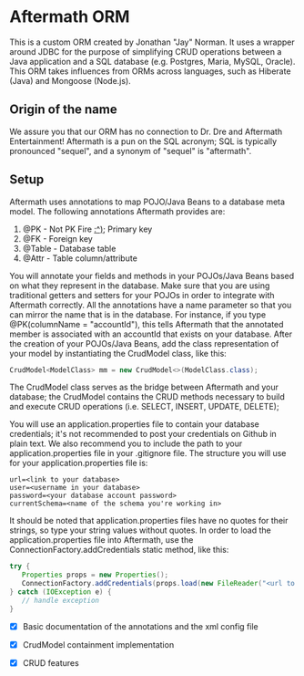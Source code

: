 # Aftermath ORM
This is a custom ORM created by Jonathan "Jay" Norman. It uses a wrapper around JDBC for the purpose of simplifying CRUD operations between a Java application and a SQL database (e.g. Postgres, Maria, MySQL, Oracle). This ORM takes influences from ORMs across languages, such as Hiberate (Java) and Mongoose (Node.js).
## Origin of the name
We assure you that our ORM has no connection to Dr. Dre and Aftermath Entertainment! Aftermath is a pun on the SQL acronym; SQL is typically pronounced "sequel", and a synonym of "sequel" is "aftermath".
## Setup
Aftermath uses annotations to map POJO/Java Beans to a database meta model. The following annotations Aftermath provides are:
1. @PK - Not PK Fire [:^)](https://www.youtube.com/watch?v=HglT7sTcuv8); Primary key
2. @FK - Foreign key
3. @Table - Database table
4. @Attr - Table column/attribute

You will annotate your fields and methods in your POJOs/Java Beans based on what they represent in the database. Make sure that you are using traditional getters and setters for your POJOs in order to integrate with Aftermath correctly. All the annotations have a name parameter so that you can mirror the name that is in the database. For instance, if you type @PK(columnName = "accountId"), this tells Aftermath that the annotated member is associated with an accountId that exists on your database. After the creation of your POJOs/Java Beans, add the class representation of your model by instantiating the CrudModel<T> class, like this:

```java
CrudModel<ModelClass> mm = new CrudModel<>(ModelClass.class);
```

The CrudModel<T> class serves as the bridge between Aftermath and your database; the CrudModel<T> contains the CRUD methods necessary to build and execute CRUD operations (i.e. SELECT, INSERT, UPDATE, DELETE);

You will use an application.properties file to contain your database credentials; it's not recommended to post your credentials on Github in plain text. We also recommend you to include the path to your application.properties file in your .gitignore file. The structure you will use for your application.properties file is:

```
url=<link to your database>
user=<username in your database>
password=<your database account password>
currentSchema=<name of the schema you're working in>
```

It should be noted that application.properties files have no quotes for their strings, so type your string values without quotes. In order to load the application.properties file into Aftermath, use the ConnectionFactory.addCredentials static method, like this:

```java
try {
   Properties props = new Properties();
   ConnectionFactory.addCredentials(props.load(new FileReader("<url to your application.properties file>")));
} catch (IOException e) {
   // handle exception
}
```

- [x] Basic documentation of the annotations and the xml config file
- [x] CrudModel containment implementation
- [x] CRUD features 


